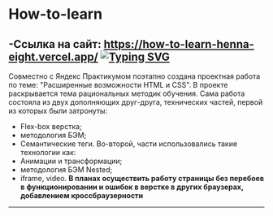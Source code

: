 # How-to-learn
-Ссылка на сайт: https://how-to-learn-henna-eight.vercel.app/
[![Typing SVG](https://project-cards.jtpotatodev.workers.dev/?project=How-to-learn&started=30%20Apr%202022&codename=Alexandr)](https://git.io/typing-svg)
------
Совместно с Яндекс Практикумом поэтапно создана проектная работа по теме: "Расширенные возможности HTML и CSS".
В проекте раскрывается тема рациональных методик обучения. Сама работа состояла из двух дополняющих друг-друга, технических частей, первой из которых были затронуты:
* Flex-box верстка;
* методология БЭМ;
* Семантические теги.
Во-второй, части использовались такие технологии как:
* Анимации и трансформации;
* методология БЭМ Nested;
* iframe, video.
  **В планах осуществить работу страницы без перебоев в функционировании и ошибок в верстке в других браузерах, добавлением кроссбраузерности**
------
